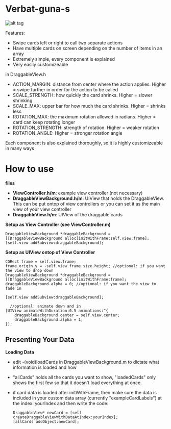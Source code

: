 
Verbat-guna-s
======================
![alt tag](http://imgur.com/a/71Sun)



Features:
* Swipe cards left or right to call two separate actions
* Have multiple cards on screen depending on the number of items in an array
* Extremely simple, every component is explained
* Very easily customizeable





in DraggableView.h

* ACTION_MARGIN: distance from center where the action applies. Higher = swipe further in order for the action to be called
* SCALE_STRENGTH: how quickly the card shrinks. Higher = slower shrinking
* SCALE_MAX: upper bar for how much the card shrinks. Higher = shrinks less
* ROTATION_MAX: the maximum rotation allowed in radians.  Higher = card can keep rotating longer
* ROTATION_STRENGTH: strength of rotation. Higher = weaker rotation
* ROTATION_ANGLE: Higher = stronger rotation angle

Each component is also explained thoroughly, so it is highly customizeable in many ways


# How to use

__files__
* **ViewController.h/m**: example view controller (not necessary)
* **DraggableViewBackground.h/m**: UIView that holds the DraggableView.  This can be put ontop of view controllers or you can set it as the main view of your view controller
* **DraggableView.h/m**: UIView of the draggable cards

__Setup as View Controller (see ViewController.m)__
  ``` objc
  DraggableViewBackground *draggableBackground = [[DraggableViewBackground alloc]initWithFrame:self.view.frame];
  [self.view addSubview:draggableBackground];
  ```
  
__Setup as UIView ontop of View Controller__
  ``` objc
  CGRect frame = self.view.frame;
  frame.origin.y = -self.view.frame.size.height; //optional: if you want the view to drop down
  DraggableViewBackground *draggableBackground = [[DraggableViewBackground alloc]initWithFrame:frame];
  draggableBackground.alpha = 0; //optional: if you want the view to fade in
    
  [self.view addSubview:draggableBackground];
    
    //optional: animate down and in
  [UIView animateWithDuration:0.5 animations:^{
      draggableBackground.center = self.view.center;
      draggableBackground.alpha = 1;
  }];
  ```
## Presenting Your Data
__Loading Data__
* edit -(void)loadCards in DraggableViewBackground.m to dictate what information is loaded and how
* "allCards" holds all the cards you want to show, "loadedCards" only shows the first few so that it doesn't load everything at once.
* if card data is loaded after initWithFrame, then make sure the data is included in your custom data array (currently "exampleCardLabels") at the index: yourIndex and then write the code:

  ``` objc
  DraggableView* newCard = [self createDraggableViewWithDataAtIndex:yourIndex];
  [allCards addObject:newCard];
  ```
  
